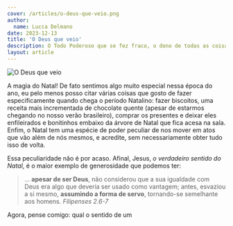 ```yaml
---
cover: /articles/o-deus-que-veio.png
author:
  name: Lucca Delmano
date: 2023-12-13
title: 'O Deus que veio'
description: O Todo Poderoso que se fez fraco, o dono de todas as coisas que se fez pobre
layout: article
---
```


![O Deus que veio](articles/o-deus-que-veio.png)

A magia do Natal! De fato sentimos algo muito especial nessa época do ano, eu pelo menos posso citar várias coisas que gosto de fazer especificamente quando chega o período Natalino: fazer biscoitos, uma receita mais incrementada de chocolate quente (apesar de estarmos chegando no nosso verão brasileiro), comprar os presentes e deixar eles enfileirados e bonitinhos embaixo da árvore de Natal que fica acesa na sala. Enfim, o Natal tem uma espécie de poder peculiar de nos mover em atos que vão além de nós mesmos, e acredite, sem necessariamente obter tudo isso de volta.

Essa peculiaridade não é por acaso. Afinal, Jesus, *o verdadeiro sentido do Natal*, é o maior exemplo de generosidade que podemos ter:

> ... **apesar de ser Deus**, não considerou que a sua igualdade com Deus era algo que deveria ser usado como vantagem; antes, esvaziou a si mesmo, **assumindo a forma de servo**, tornando-se semelhante aos homens. *Filipenses 2.6-7*

Agora, pense comigo: qual o sentido de um 